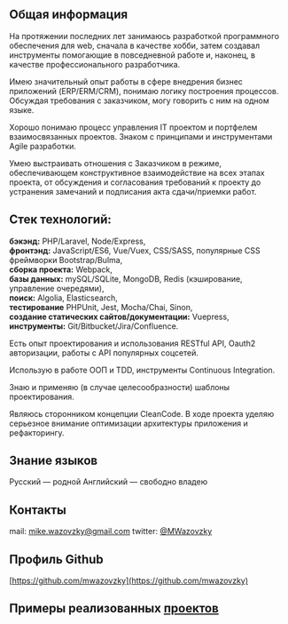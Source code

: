## Общая информация
На протяжении последних лет занимаюсь разработкой программного обеспечения для web,
cначала в качестве хобби,
затем создавал инструменты помогающие в повседневной работе и, наконец,
в качестве профессионального разработчика.

Имею значительный опыт работы в сфере внедрения бизнес приложений (ERP/ERM/CRM),
понимаю логику построения процессов.
Обсуждая требования с заказчиком, могу говорить с ним на одном языке.

Хорошо понимаю процесс управления IT проектом и портфелем взаимосвязанных проектов.
Знаком с принципами и инструментами Agile  разработки.

Умею выстраивать отношения с Заказчиком в режиме, обеспечивающем конструктивное взаимодействие на всех этапах проекта, от обсуждения и согласования требований к проекту до устранения замечаний и подписания акта сдачи/приемки работ.

## Cтек технологий:
**бэкэнд:** PHP/Laravel, Node/Express,      
**фронтэнд:** JavaScript/ES6, Vue/Vuex, CSS/SASS, популярные CSS фреймворки Bootstrap/Bulma,  
**сборка проекта:** Webpack,   
**базы данных:** mySQL/SQLite, MongoDB, Redis (кэширование, управление очередями),       
**поиск:** Algolia, Elasticsearch,  
**тестирование** PHPUnit, Jest, Mocha/Chai, Sinon,   
**создание статических сайтов/документации:** Vuepress,   
**инструменты:** Git/Bitbucket/Jira/Confluence.

Есть опыт проектирования и использования RESTful API,
Oauth2 авторизации,
работы с API популярных соцсетей.

Использую в работе ООП и TDD, инструменты Continuous Integration.

Знаю и применяю (в случае целесообразности) шаблоны проектирования.

Являюсь сторонником концепции CleanCode. В ходе проекта уделяю серьезное внимание оптимизации архитектуры приложения и рефакторингу.

## Знание языков
Русский — родной
Английский — свободно владею

## Контакты
mail: mike.wazovzky@gmail.com
twitter: [@MWazovzky](https://twitter.com/MWazovzky)

## Профиль Github
[https://github.com/mwazovzky](https://github.com/mwazovzky)

## Примеры реализованных [проектов](/projects.md)
